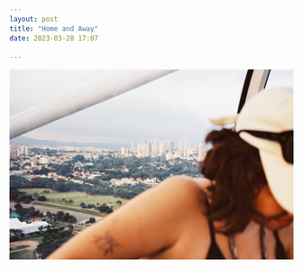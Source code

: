 ```yaml
---
layout: post
title: "Home and Away"
date: 2023-03-28 17:07

---
```

![home-and-away](/images/fragments/home-and-away.jpg)

